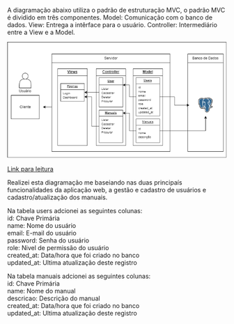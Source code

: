 A diagramação abaixo utiliza o padrão de estruturação MVC, o padrão MVC é dividido em três componentes.
Model: Comunicação com o banco de dados.
View: Entrega a intêrface para o usuário.
Controller: Intermediário entre a View e a Model.

<img src="./diagramacao.png">

[Link para leitura](https://drive.google.com/file/d/1nf5gP0mLMxU7R2FbCIufo2RAXUwoKuzd/view?usp=sharing)

Realizei esta diagramação me baseiando nas duas principaís funcionalidades da aplicação web, a gestão e cadastro de usuários e cadastro/atualização dos manuais.

Na tabela users adcionei as seguintes colunas:<br>
id: Chave Primária<br>
name: Nome do usuário<br>
email: E-mail do usuário<br>
password: Senha do usuário<br>
role: Nivel de permissão do usuário<br>
created_at: Data/hora que foi criado no banco<br>
updated_at: Ultima atualização deste registro <br>

Na tabela manuais adcionei as seguintes colunas:<br>
id: Chave Primária<br>
name: Nome do manual<br>
descricao: Descrição do manual<br>
created_at: Data/hora que foi criado no banco<br>
updated_at: Ultima atualização deste registro

